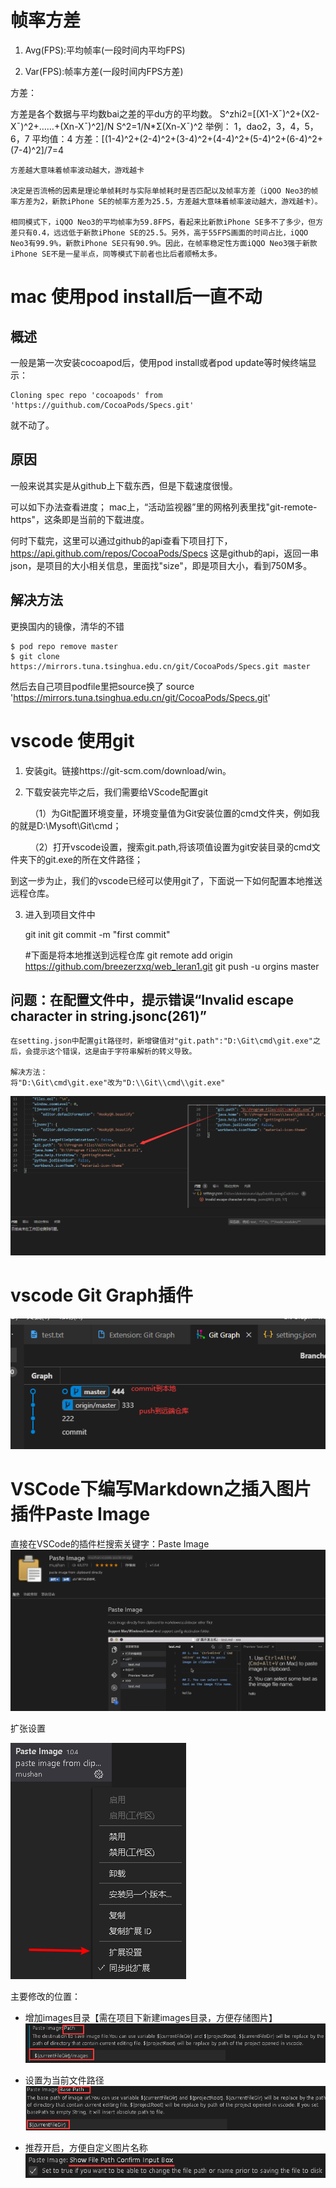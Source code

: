 

# 帧率方差

1) Avg(FPS):平均帧率(一段时间内平均FPS)

2) Var(FPS):帧率方差(一段时间内FPS方差)

方差：

方差是各个数据与平均数bai之差的平du方的平均数。
S^zhi2=[(X1-X¯)^2+(X2-X¯)^2+……+(Xn-X¯)^2]/N
S^2=1/N*Σ(Xn-X¯)^2
举例：
1，dao2，3，4，5，6，7
平均值：4
方差：[(1-4)^2+(2-4)^2+(3-4)^2+(4-4)^2+(5-4)^2+(6-4)^2+(7-4)^2]/7=4

    方差越大意味着帧率波动越大，游戏越卡

    决定是否流畅的因素是理论单帧耗时与实际单帧耗时是否匹配以及帧率方差（iQOO Neo3的帧率方差为2，新款iPhone SE的帧率方差为25.5，方差越大意味着帧率波动越大，游戏越卡）。

    相同模式下，iQQO Neo3的平均帧率为59.8FPS，看起来比新款iPhone SE多不了多少，但方差只有0.4，远远低于新款iPhone SE的25.5。另外，高于55FPS画面的时间占比，iQQO Neo3有99.9%，新款iPhone SE只有90.9%。因此，在帧率稳定性方面iQQO Neo3强于新款iPhone SE不是一星半点，同等模式下前者也比后者顺畅太多。


# mac 使用pod install后一直不动
## 概述
一般是第一次安装cocoapod后，使用pod install或者pod update等时候终端显示：

    Cloning spec repo 'cocoapods' from 'https://guithub.com/CocoaPods/Specs.git'

就不动了。

## 原因
一般来说其实是从github上下载东西，但是下载速度很慢。

可以如下办法查看进度；
mac上，“活动监视器”里的网格列表里找"git-remote-https"，这条即是当前的下载进度。

何时下载完，这里可以通过github的api查看下项目打下，https://api.github.com/repos/CocoaPods/Specs
这是github的api，返回一串json，是项目的大小相关信息，里面找"size"，即是项目大小，看到750M多。

## 解决方法
更换国内的镜像，清华的不错

    $ pod repo remove master
    $ git clone https://mirrors.tuna.tsinghua.edu.cn/git/CocoaPods/Specs.git master

然后去自己项目podfile里把source换了
    source 'https://mirrors.tuna.tsinghua.edu.cn/git/CocoaPods/Specs.git'

# vscode 使用git

1. 安装git。链接https://git-scm.com/download/win。

2. 下载安装完毕之后，我们需要给VScode配置git

        （1）为Git配置环境变量，环境变量值为Git安装位置的cmd文件夹，例如我的就是D:\Mysoft\Git\cmd；

        （2）打开vscode设置，搜索git.path,将该项值设置为git安装目录的cmd文件夹下的git.exe的所在文件路径；

到这一步为止，我们的vscode已经可以使用git了，下面说一下如何配置本地推送远程仓库。

3. 进入到项目文件中

    git init
    git commit -m "first commit"

    #下面是将本地推送到远程仓库
    git remote add origin https://github.com/breezerzxq/web_leran1.git
    git push -u orgins master


## 问题：在配置文件中，提示错误“Invalid escape character in string.jsonc(261)”

    在setting.json中配置git路径时，新增键值对"git.path":"D:\Git\cmd\git.exe"之后，会提示这个错误，这是由于字符串解析的转义导致。

    解决方法：
    将"D:\Git\cmd\git.exe"改为"D:\\Git\\cmd\\git.exe"

![](images/2020-09-14-11-33-24.png)


# vscode Git Graph插件

![](images/2020-09-14-11-59-03.png)


# VSCode下编写Markdown之插入图片插件Paste Image 
直接在VSCode的插件栏搜索关键字：Paste Image
![](images/2020-09-14-14-01-21.png)


扩张设置

![](images/2020-09-14-14-01-44.png)


主要修改的位置：
- 增加images目录【需在项目下新建images目录，方便存储图片】
![](images/2020-09-14-14-02-54.png)

- 设置为当前文件路径
![](images/2020-09-14-14-03-23.png)

- 推荐开启，方便自定义图片名称
![](images/2020-09-14-14-03-43.png)